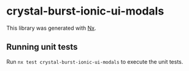 # crystal-burst-ionic-ui-modals

This library was generated with [Nx](https://nx.dev).


## Running unit tests

Run `nx test crystal-burst-ionic-ui-modals` to execute the unit tests.

